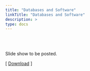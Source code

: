 ```yaml
---
title: "Databases and Software"
linkTitle: "Databases and Software"
description: >
type: docs
---
```


<br></br>

Slide show to be posted.

[ [Download](...) ]





